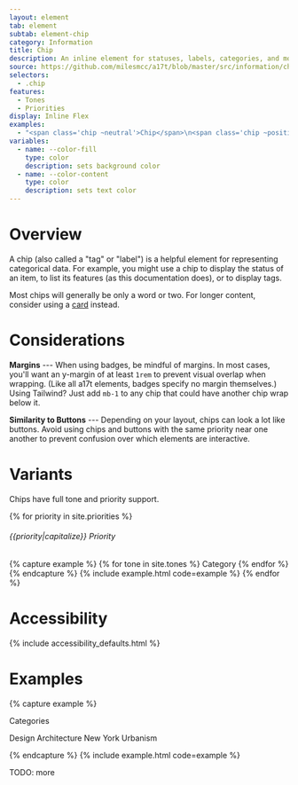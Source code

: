 ```yaml
---
layout: element
tab: element
subtab: element-chip
category: Information
title: Chip
description: An inline element for statuses, labels, categories, and more
source: https://github.com/milesmcc/a17t/blob/master/src/information/chip.css
selectors:
  - .chip
features:
  - Tones
  - Priorities
display: Inline Flex
examples:
  - "<span class='chip ~neutral'>Chip</span>\n<span class='chip ~positive'>Chip</span>\n<span class='chip ~warning'>Chip</span>\n<span class='chip ~critical'>Chip</span>\n<span class='chip ~info'>Chip</span>\n<span class='chip ~urge'>Chip</span>"
variables:
  - name: --color-fill
    type: color
    description: sets background color
  - name: --color-content
    type: color
    description: sets text color
---
```


# Overview

A chip (also called a "tag" or "label") is a helpful element for representing categorical data. For example, you might use a chip to display the status of an item, to list its features (as this documentation does), or to display tags.

Most chips will generally be only a word or two. For longer content, consider using a [card](/layout/card) instead.

# Considerations

**Margins** --- When using badges, be mindful of margins. In most cases, you'll want an y-margin of at least `1rem` to prevent visual overlap when wrapping. (Like all a17t elements, badges specify no margin themselves.) Using Tailwind? Just add `mb-1` to any chip that could have another chip wrap below it.

**Similarity to Buttons** --- Depending on your layout, chips can look a lot like buttons. Avoid using chips and buttons with the same priority near one another to prevent confusion over which elements are interactive.

# Variants

Chips have full tone and priority support.

{% for priority in site.priorities %}
###### {{priority|capitalize}} Priority
{% capture example %}
{% for tone in site.tones %}
<span class="chip ~{{tone}} !{{priority}} mb-1">Category</span>
{% endfor %}
{% endcapture %}
{% include example.html code=example %}
{% endfor %}

# Accessibility

{% include accessibility_defaults.html %}

# Examples

{% capture example %}
<p class="label mb-2">Categories</p>
<p><span class='chip ~neutral mb-1'>Design</span> <span class='chip ~neutral mb-1'>Architecture</span> <span class='chip ~neutral mb-1'>New York</span> <span class='chip ~neutral mb-1'>Urbanism</span></p>
{% endcapture %}
{% include example.html code=example %}

TODO: more
